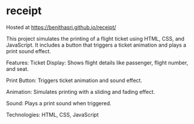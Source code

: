 # receipt


Hosted at https://benithasri.github.io/receipt/



This project simulates the printing of a flight ticket using HTML, CSS, and JavaScript. It includes a button that triggers a ticket animation and plays a print sound effect.

Features:
Ticket Display: Shows flight details like passenger, flight number, and seat.

Print Button: Triggers ticket animation and sound effect.

Animation: Simulates printing with a sliding and fading effect.

Sound: Plays a print sound when triggered.

Technologies:
HTML, CSS, JavaScript
